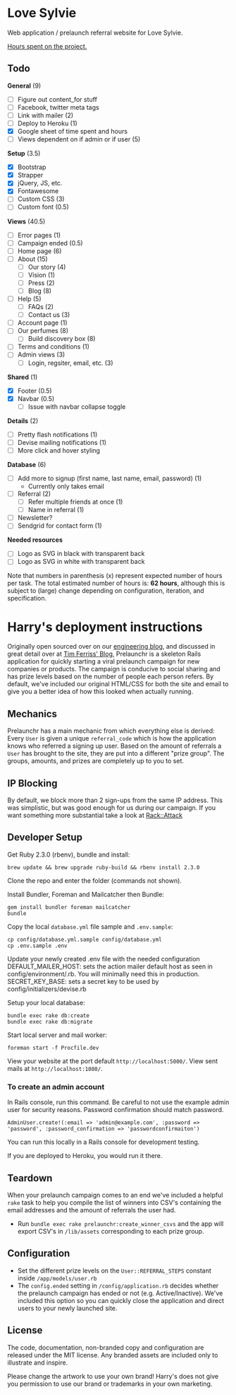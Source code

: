 # Love Sylvie

Web application / prelaunch referral website for Love Sylvie.

[Hours spent on the project.](https://docs.google.com/spreadsheets/d/1g1syyCLaZ8JBEtkDs3nitVwXa_25NJjfSbeRzw2BbqQ/edit?usp=sharing)

## Todo

__General__ (9)
- [ ] Figure out content_for stuff
- [ ] Facebook, twitter meta tags
- [ ] Link with mailer (2)
- [ ] Deploy to Heroku (1)
- [x] Google sheet of time spent and hours
- [ ] Views dependent on if admin or if user (5)

__Setup__ (3.5)
- [x] Bootstrap
- [x] Strapper
- [x] jQuery, JS, etc.
- [x] Fontawesome
- [ ] Custom CSS (3)
- [ ] Custom font (0.5)

__Views__ (40.5)
- [ ] Error pages (1)
- [ ] Campaign ended (0.5)
- [ ] Home page (6)
- [ ] About (15)
  - [ ] Our story (4)
  - [ ] Vision (1)
  - [ ] Press (2)
  - [ ] Blog (8)
- [ ] Help (5)
  - [ ] FAQs (2)
  - [ ] Contact us (3)
- [ ] Account page (1)
- [ ] Our perfumes (8)
  - [ ] Build discovery box (8)
- [ ] Terms and conditions (1)
- [ ] Admin views (3)
  - [ ] Login, regsiter, email, etc. (3)

__Shared__ (1)
- [x] Footer (0.5)
- [x] Navbar (0.5)
  - [ ] Issue with navbar collapse toggle

__Details__ (2)
- [ ] Pretty flash notifications (1)
- [ ] Devise mailing notifications (1)
- [ ] More click and hover styling

__Database__ (6)
- [ ] Add more to signup (first name, last name, email, password) (1)
  -  Currently only takes email
- [ ] Referral (2)
  - [ ] Refer multiple friends at once (1)
  - [ ] Name in referral (1)
- [ ] Newsletter?
- [ ] Sendgrid for contact form (1)

__Needed resources__
- [ ] Logo as SVG in black with transparent back
- [ ] Logo as SVG in white with transparent back

Note that numbers in parenthesis (x) represent expected number of hours per task. The total estimated number of hours is: __62 hours__, although this is subject to (large) change depending on configuration, iteration, and specification.

# Harry's deployment instructions

Originally open sourced over on our [engineering blog](http://engineering.harrys.com/2014/07/21/dont-launch-crickets.html),
and discussed in great detail over at [Tim Ferriss' Blog](http://fourhourworkweek.com/2014/07/21/harrys-prelaunchr-email),
Prelaunchr is a skeleton Rails application for quickly starting a viral
prelaunch campaign for new companies or products. The campaign is conducive to
social sharing and has prize levels based on the number of people each person
refers. By default, we've included our original HTML/CSS for both the site and
email to give you a better idea of how this looked when actually running.

## Mechanics

Prelaunchr has a main mechanic from which everything else is derived: Every
`User` is given a unique `referral_code` which is how the application knows who
referred a signing up user. Based on the amount of referrals a `User` has
brought to the site, they are put into a different "prize group". The groups,
amounts, and prizes are completely up to you to set.

## IP Blocking

By default, we block more than 2 sign-ups from the same IP address. This was
simplistic, but was good enough for us during our campaign. If you want
something more substantial take a look at [Rack::Attack](https://github.com/kickstarter/rack-attack)


## Developer Setup

Get Ruby 2.3.0 (rbenv), bundle and install:

```no-highlight
brew update && brew upgrade ruby-build && rbenv install 2.3.0
```

Clone the repo and enter the folder (commands not shown).

Install Bundler, Foreman and Mailcatcher then Bundle:

```no-highlight
gem install bundler foreman mailcatcher
bundle
```

Copy the local `database.yml` file sample and `.env.sample`:

```no-highlight
cp config/database.yml.sample config/database.yml
cp .env.sample .env
```

Update your newly created .env file with the needed configuration
DEFAULT\_MAILER\_HOST: sets the action mailer default host as seen in
config/environment/<environment>.rb. You will minimally need this in production.
SECRET\_KEY\_BASE: sets a secret key to be used by config/initializers/devise.rb

Setup your local database:

```no-highlight
bundle exec rake db:create
bundle exec rake db:migrate
```

Start local server and mail worker:

```no-highlight
foreman start -f Procfile.dev
```

View your website at the port default `http://localhost:5000/`.
View sent mails at `http://localhost:1080/`.

### To create an admin account

In Rails console, run this command. Be careful to not use the example admin user
for security reasons. Password confirmation should match password.

`AdminUser.create!(:email => 'admin@example.com', :password => 'password', :password_confirmation => 'passwordconfirmaiton')`

You can run this locally in a Rails console for development testing.

If you are deployed to Heroku, you would run it there.

## Teardown

When your prelaunch campaign comes to an end we've included a helpful `rake`
task to help you compile the list of winners into CSV's containing the email
addresses and the amount of referrals the user had.

* Run `bundle exec rake prelaunchr:create_winner_csvs` and the app will export
CSV's in `/lib/assets` corresponding to each prize group.

## Configuration

* Set the different prize levels on the `User::REFERRAL_STEPS` constant inside
`/app/models/user.rb`
* The `config.ended` setting in `/config/application.rb` decides whether the
prelaunch campaign has ended or not (e.g. Active/Inactive). We've included this
option so you can quickly close the application and direct users to your newly
launched site.

## License

The code, documentation, non-branded copy and configuration are released under
the MIT license. Any branded assets are included only to illustrate and inspire.

Please change the artwork to use your own brand! Harry's does not give
you permission to use our brand or trademarks in your own marketing.
